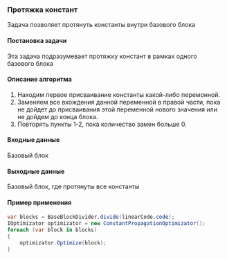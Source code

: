 ### Протяжка констант
Задача позволяет протянуть константы внутри базового блока

#### Постановка задачи 

Эта задача подразумевает протяжку констант в рамках одного базового блока

#### Описание алгоритма

1. Находим первое присваивание константы какой-либо перемонной.
2. Заменяем все вхождения данной переменной в правой части, пока не дойдет до присваивания этой переменной нового значения или не дойдем до конца блока.
3. Повторять пункты 1-2, пока количество замен больше 0.

#### Входные данные

Базовый блок

#### Выходные данные

Базовый блок, где протянуты все константы

#### Пример применения


```cs
var blocks = BaseBlockDivider.divide(linearCode.code);
IOptimizator optimizator = new ConstantPropagationOptimizator();
foreach (var block in blocks)
{
    optimizator.Optimize(block);
}
```
